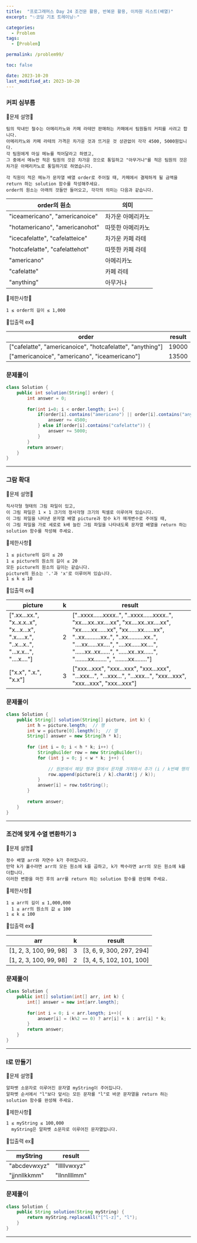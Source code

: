 ```yaml
---
title:  "프로그래머스 Day 24 조건문 활용, 반복문 활용, 이차원 리스트(배열)"
excerpt: "✨코딩 기초 트레이닝✨"

categories:
  - Problem
tags:
  - [Problem]

permalink: /problem99/

toc: false

date: 2023-10-20
last_modified_at: 2023-10-20
---
```


### 커피 심부름

💫문제 설명💫

```
팀의 막내인 철수는 아메리카노와 카페 라테만 판매하는 카페에서 팀원들의 커피를 사려고 합니다.
아메리카노와 카페 라테의 가격은 차가운 것과 뜨거운 것 상관없이 각각 4500, 5000원입니다.
각 팀원에게 마실 메뉴를 적어달라고 하였고,
그 중에서 메뉴만 적은 팀원의 것은 차가운 것으로 통일하고 "아무거나"를 적은 팀원의 것은 차가운 아메리카노로 통일하기로 하였습니다.

각 직원이 적은 메뉴가 문자열 배열 order로 주어질 때, 카페에서 결제하게 될 금액을 return 하는 solution 함수를 작성해주세요.
order의 원소는 아래의 것들만 들어오고, 각각의 의미는 다음과 같습니다.
```

|order의 원소|의미|
|---|---|
|"iceamericano", "americanoice"|차가운 아메리카노|
|"hotamericano", "americanohot"|따뜻한 아메리카노|
|"icecafelatte", "cafelatteice"|차가운 카페 라테|
|"hotcafelatte", "cafelattehot"|따뜻한 카페 라테|
|"americano"|아메리카노|
|"cafelatte"|카페 라테|
|"anything"|아무거나|


💫제한사항💫

```
1 ≤ order의 길이 ≤ 1,000
```

💫입출력 ex💫

|order|result|
|---|---|
|["cafelatte", "americanoice", "hotcafelatte", "anything"]|19000|
|["americanoice", "americano", "iceamericano"]|13500|

### 문제풀이

```java
class Solution {
    public int solution(String[] order) {
        int answer = 0;
        
        for(int i=0; i < order.length; i++) {
            if(order[i].contains("americano") || order[i].contains("anything")) {
                answer += 4500;
            } else if(order[i].contains("cafelatte")) {
                answer += 5000;
            }
        }
        return answer;
    }
}
```

<hr>

### 그람 확대

💫문제 설명💫

```
직사각형 형태의 그림 파일이 있고,
이 그림 파일은 1 × 1 크기의 정사각형 크기의 픽셀로 이루어져 있습니다.
이 그림 파일을 나타낸 문자열 배열 picture과 정수 k가 매개변수로 주어질 때,
이 그림 파일을 가로 세로로 k배 늘린 그림 파일을 나타내도록 문자열 배열을 return 하는 solution 함수를 작성해 주세요.
```

💫제한사항💫

```
1 ≤ picture의 길이 ≤ 20
1 ≤ picture의 원소의 길이 ≤ 20
모든 picture의 원소의 길이는 같습니다.
picture의 원소는 '.'과 'x'로 이루어져 있습니다.
1 ≤ k ≤ 10
```

💫입출력 ex💫

|picture|k|result|
|---|---|---|
|[".xx...xx.", "x..x.x..x", "x...x...x", ".x.....x.", "..x...x..", "...x.x...", "....x...."]|2|["..xxxx......xxxx..", "..xxxx......xxxx..", "xx....xx..xx....xx", "xx....xx..xx....xx", "xx......xx......xx", "xx......xx......xx", "..xx..........xx..", "..xx..........xx..", "....xx......xx....", "....xx......xx....", "......xx..xx......", "......xx..xx......", "........xx........", "........xx........"]|
|["x.x", ".x.", "x.x"]|3|["xxx...xxx", "xxx...xxx", "xxx...xxx", "...xxx...", "...xxx...", "...xxx...", "xxx...xxx", "xxx...xxx", "xxx...xxx"]|

### 문제풀이

```java
class Solution {
    public String[] solution(String[] picture, int k) {
        int h = picture.length;  // 행
        int w = picture[0].length();  // 열
        String[] answer = new String[h * k]; 
        
        for (int i = 0; i < h * k; i++) {
            StringBuilder row = new StringBuilder();
            for (int j = 0; j < w * k; j++) {
                
                // 원본에서 해당 행과 열에서 문자를 가져와서 추가 (i / k번째 행의 j / k번째 열에 해당하는 문자)
                row.append(picture[i / k].charAt(j / k));  
            }
            answer[i] = row.toString(); 
        }
        
        return answer;  
    }
}

```

<hr>

### 조건에 맞게 수열 변환하기 3

💫문제 설명💫

```
정수 배열 arr와 자연수 k가 주어집니다.
만약 k가 홀수라면 arr의 모든 원소에 k를 곱하고, k가 짝수라면 arr의 모든 원소에 k를 더합니다.
이러한 변환을 마친 후의 arr를 return 하는 solution 함수를 완성해 주세요.
```

💫제한사항💫

```
1 ≤ arr의 길이 ≤ 1,000,000
  1 ≤ arr의 원소의 값 ≤ 100
1 ≤ k ≤ 100
```

💫입출력 ex💫

|arr|k|result|
|---|---|---|
|[1, 2, 3, 100, 99, 98]|3|[3, 6, 9, 300, 297, 294]|
|[1, 2, 3, 100, 99, 98]|2|[3, 4, 5, 102, 101, 100]|

### 문제풀이

```java
class Solution {
    public int[] solution(int[] arr, int k) {
        int[] answer = new int[arr.length];
        
        for(int i = 0; i < arr.length; i++){
            answer[i] = (k%2 == 0) ? arr[i] + k : arr[i] * k;
        }
        return answer;
    }
}
```

<hr>

### l로 만들기

💫문제 설명💫

```
알파벳 소문자로 이루어진 문자열 myString이 주어집니다.
알파벳 순서에서 "l"보다 앞서는 모든 문자를 "l"로 바꾼 문자열을 return 하는 solution 함수를 완성해 주세요.
```

💫제한사항💫

```
1 ≤ myString ≤ 100,000
  myString은 알파벳 소문자로 이루어진 문자열입니다.
```

💫입출력 ex💫

|myString|result|
|---|---|
|"abcdevwxyz"|"lllllvwxyz"|
|"jjnnllkkmm"|"llnnllllmm"|

### 문제풀이

```java
class Solution {
    public String solution(String myString) {
        return myString.replaceAll("[^l-z]", "l");
    }
}
```

<hr>
